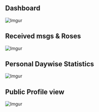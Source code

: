 Dashboard
---------

![Imgur](http://i.imgur.com/RchZsQd.jpg)

Received msgs & Roses
---------------------

![Imgur](http://i.imgur.com/t5I7DVS.jpg)

Personal Daywise Statistics
---------------------------

![Imgur](http://i.imgur.com/l1AarOk.jpg)


Public Profile view
-------------------

![Imgur](http://i.imgur.com/vnhAB7V.jpg)
